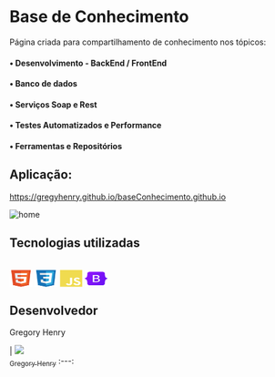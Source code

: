 # Base de Conhecimento

Página criada para compartilhamento de conhecimento nos tópicos:

#### • Desenvolvimento - BackEnd / FrontEnd
#### • Banco de dados
#### • Serviços Soap e Rest
#### • Testes Automatizados e Performance
#### • Ferramentas e Repositórios

## Aplicação: 

https://gregyhenry.github.io/baseConhecimento.github.io

![home](https://user-images.githubusercontent.com/92655806/226186828-3b7f611b-557f-4b33-8ee8-33c4e2fb392d.png)

## Tecnologias utilizadas

<div style="display: inline_block"><br>
  <img align="center" alt="Greg-HTML" height="30" width="40" src="https://raw.githubusercontent.com/devicons/devicon/master/icons/html5/html5-original.svg">
  <img align="center" alt="Greg-CSS" height="30" width="40" src="https://raw.githubusercontent.com/devicons/devicon/master/icons/css3/css3-original.svg">
  <img align="center" alt="Greg-Js" height="30" width="40" src="https://raw.githubusercontent.com/devicons/devicon/master/icons/javascript/javascript-plain.svg">
    <img align="center" alt="Greg-Js" height="30" width="40" src="https://raw.githubusercontent.com/devicons/devicon/master/icons/bootstrap/bootstrap-original.svg">
</div>

## Desenvolvedor

Gregory Henry

| [<img src="https://user-images.githubusercontent.com/92655806/163687677-e12c4ccc-c52b-4a6f-8a72-70eb0bb20ff3.jpg" width=115><br><sub>Gregory Henry</sub>](https://www.linkedin.com/in/gregory-henry-mguimaraes/)
:---:
